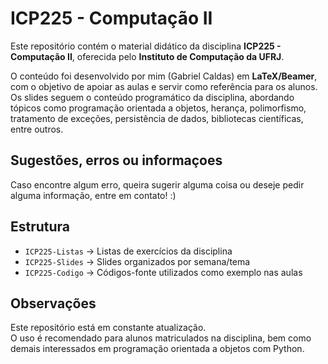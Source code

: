 # ICP225 - Computação II

Este repositório contém o material didático da disciplina **ICP225 - Computação II**, oferecida pelo **Instituto de Computação da UFRJ**.

O conteúdo foi desenvolvido por mim (Gabriel Caldas) em **LaTeX/Beamer**, com o objetivo de apoiar as aulas e servir como referência para os alunos.  
Os slides seguem o conteúdo programático da disciplina, abordando tópicos como programação orientada a objetos, herança, polimorfismo, tratamento de exceções, persistência de dados, bibliotecas científicas, entre outros.

## Sugestões, erros ou informaçoes
Caso encontre algum erro, queira sugerir alguma coisa ou deseje pedir alguma informação, entre em contato! :)

## Estrutura

- `ICP225-Listas` → Listas de exercícios da disciplina  
- `ICP225-Slides` → Slides organizados por semana/tema  
- `ICP225-Codigo` → Códigos-fonte utilizados como exemplo nas aulas 
## Observações

Este repositório está em constante atualização.  
O uso é recomendado para alunos matriculados na disciplina, bem como demais interessados em programação orientada a objetos com Python.
